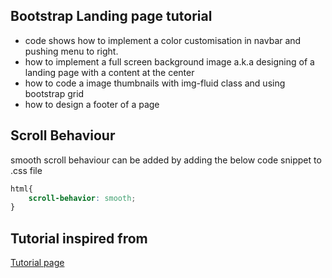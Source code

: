 ## Bootstrap Landing page tutorial

* code shows how to implement a color customisation in navbar and pushing menu to right.
* how to implement a full screen background image a.k.a designing of a landing page with a content at the center
* how to code a image thumbnails with img-fluid class and using bootstrap grid
* how to design a footer of a page

## Scroll Behaviour

smooth scroll behaviour can be added by adding the below code snippet to .css file
```css
html{
    scroll-behavior: smooth;
}
```

## Tutorial inspired from

[Tutorial page](https://websitesetup.org/bootstrap-tutorial-for-beginners/)
